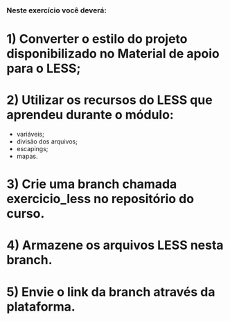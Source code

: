 ### Neste exercício você deverá:

# 1) Converter o estilo do projeto disponibilizado no Material de apoio para o LESS;
# 2) Utilizar os recursos do LESS que aprendeu durante o módulo:
- variáveis;
- divisão dos arquivos;
- escapings;
- mapas.
# 3) Crie uma branch chamada exercicio_less no repositório do curso.
# 4) Armazene os arquivos LESS nesta branch.
# 5) Envie o link da branch através da plataforma.